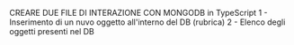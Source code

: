 CREARE DUE FILE DI INTERAZIONE CON MONGODB in TypeScript
1 - Inserimento di un nuvo oggetto all'interno del DB (rubrica)
2 - Elenco degli oggetti presenti nel DB